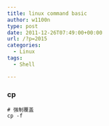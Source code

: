 ```yaml
---
title: linux command basic
author: w1100n
type: post
date: 2011-12-26T07:49:00+00:00
url: /?p=2015
categories:
  - Linux
tags:
  - Shell

---
```


### cp
    # 强制覆盖
    cp -f